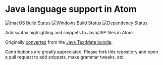 # Java language support in Atom
[![macOS Build Status](https://travis-ci.org/atom/language-java.svg?branch=master)](https://travis-ci.org/atom/language-java)
[![Windows Build Status](https://ci.appveyor.com/api/projects/status/utoftje56n9u5x4h/branch/master?svg=true)](https://ci.appveyor.com/project/Atom/language-java/branch/master)
[![Dependency Status](https://david-dm.org/atom/language-java.svg)](https://david-dm.org/atom/language-java)

Add syntax highlighting and snippets to Java/JSP files in Atom.

Originally [converted](http://flight-manual.atom.io/hacking-atom/sections/converting-from-textmate) from the [Java TextMate bundle](https://github.com/textmate/java.tmbundle).


Contributions are greatly appreciated. Please fork this repository and open a pull request to add snippets, make grammar tweaks, etc.
